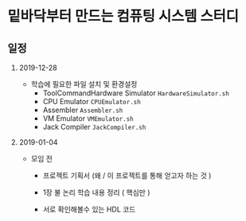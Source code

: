 # 밑바닥부터 만드는 컴퓨팅 시스템 스터디



## 일정

1. 2019-12-28 
   - 학습에 필요한  파일 설치 및 환경설정
     - ToolCommandHardware Simulator `HardwareSimulator.sh`
     - CPU Emulator `CPUEmulator.sh`
     - Assembler `Assembler.sh`
     - VM Emulator `VMEmulator.sh`
     - Jack Compiler `JackCompiler.sh`

2. 2019-01-04 

   - 모임 전

     - 프로젝트 기획서  (왜 / 이 프로젝트를 통해 얻고자 하는 것 )

     - 1장 불 논리 학습 내용 정리 ( 핵심만 )

     - 서로 확인해볼수 있는 HDL 코드

       









